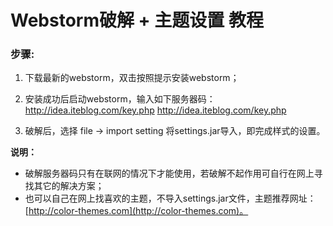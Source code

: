 # Webstorm破解 + 主题设置 教程 #

### 步骤:

1. 下载最新的webstorm，双击按照提示安装webstorm；

2. 安装成功后启动webstorm，输入如下服务器码：
	http://idea.iteblog.com/key.php
	http://idea.iteblog.com/key.php

3. 破解后，选择 file -> import setting 将settings.jar导入，即完成样式的设置。

**说明：**

- 破解服务器码只有在联网的情况下才能使用，若破解不起作用可自行在网上寻找其它的解决方案；
- 也可以自己在网上找喜欢的主题，不导入settings.jar文件，主题推荐网址：[http://color-themes.com](http://color-themes.com)。
